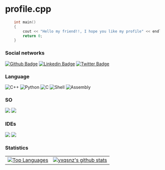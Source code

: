 # profile.cpp

```C++
    int main()
    {
        cout << "Hello my friend!!, I hope you like my profile" << endl;
        return 0;
    }
```

### Social networks 
[![Github Badge](https://img.shields.io/badge/GitHub-100000?style=for-the-badge&logo=github&logoColor=white&link=https://github.com/VitorMob)](https://github.com/VitorMob)
[![Linkedin Badge](https://img.shields.io/badge/LinkedIn-0077B5?style=for-the-badge&logo=linkedin&logoColor=white&link=https://www.linkedin.com/in/joão-victor-9136b5209/)](https://www.linkedin.com/in/joão-victor-9136b5209/)
[![Twitter Badge](https://img.shields.io/badge/Twitter-1DA1F2?style=for-the-badge&logo=twitter&logoColor=white&link=https://twitter.com/Vitor_Mob)](https://twitter.com/Vitor_Mob)

### Language
![C++](https://img.shields.io/badge/C%2B%2B-00599C?style=for-the-badge&logo=c%2B%2B&logoColor=white)
![Python](https://img.shields.io/badge/Python-3776AB?style=for-the-badge&logo=python&logoColor=white)
![C](https://img.shields.io/badge/C-00599C?style=for-the-badge&logo=c&logoColor=white) 
![Shell](https://img.shields.io/badge/Shell_Script-121011?style=for-the-badge&logo=gnu-bash&logoColor=white)
![Assembly](https://camo.githubusercontent.com/fe2cb26b4331c39f0ef1d974a36ef59f922d0ad88735e15dfa00452c6975e3b6/68747470733a2f2f696d672e736869656c64732e696f2f62616467652f417373656d626c792d3965376132363f7374796c653d666f722d7468652d6261646765)

### SO
![](https://img.shields.io/badge/Linux-FCC624?style=for-the-badge&logo=linux&logoColor=black)
![](https://img.shields.io/badge/Deepin-007CFF?style=for-the-badge&logo=deepin&logoColor=white)

### IDEs

![](https://img.shields.io/badge/Visual_Studio_Code-0078D4?style=for-the-badge&logo=visual%20studio%20code&logoColor=white)
![](https://img.shields.io/badge/VIM-%2311AB00.svg?&style=for-the-badge&logo=vim&logoColor=white)

### Statistics
|     |     |
| --- | --- |
|[![Top Languages](https://github-readme-stats.vercel.app/api/top-langs/?username=VitorMob&theme=dracula&layout=demo)](https://github.com/anuraghazra/github-readme-stats)|[![yxqsnz's github stats](https://github-readme-stats.vercel.app/api?username=VitorMob&theme=dracula&count_private=true)](https://github.com/anuraghazra/github-readme-stats)|
